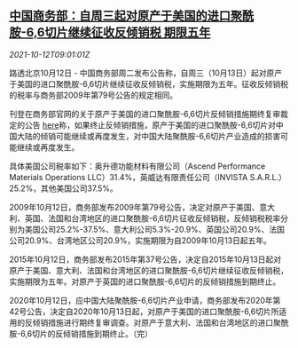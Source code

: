 <!--1634031063000-->
[中国商务部：自周三起对原产于美国的进口聚酰胺-6,6切片继续征收反倾销税 期限五年](https://cn.reuters.com/article/china-moc-us-pa-dump-tariffs-1012-idCNKBS2H20QB)
------

<div><i>2021-10-12T09:01:01Z</i></div><p>路透北京10月12日 - 中国商务部周二发布公告称，自周三（10月13日）起对原产于美国的进口聚酰胺-6,6切片继续征收反倾销税，实施期限为五年。征收反倾销税的税率与商务部2009年第79号公告的规定相同。</p><p>刊登在商务部官网的关于原产于美国的进口聚酰胺-6,6切片反倾销措施期终复审裁定的公告 <a href="http://trb.mofcom.gov.cn/article/cs/202110/20211003206518.shtml">here</a>称，如果终止反倾销措施，原产于美国的进口聚酰胺-6,6切片对中国大陆的倾销可能继续或再度发生，对中国大陆聚酰胺-6,6切片产业造成的损害可能继续或再度发生。</p><p>具体美国公司税率如下：奥升德功能材料有限公司（Ascend Performance Materials Operations LLC）31.4%，英威达有限责任公司（INVISTA S.A.R.L.）25.2%，其他美国公司37.5%。</p><p>2009年10月12日，商务部发布2009年第79号公告，决定对原产于美国、意大利、英国、法国和台湾地区的进口聚酰胺-6,6切片征收反倾销税，反倾销税税率分别为美国公司25.2%-37.5%、意大利公司5.3%-20.9%、英国公司20.9%、法国公司20.9%、台湾地区公司20.9%，实施期限为自2009年10月13日起五年。</p><p>2015年10月12日，商务部发布2015年第37号公告，决定自2015年10月13日起对原产于美国、意大利、法国和台湾地区的进口聚酰胺-6,6切片继续征收反倾销税，实施期限为五年。对原产于英国的进口聚酰胺-6,6切片的反倾销措施到期终止。</p><p>2020年10月12日，应中国大陆聚酰胺-6,6切片产业申请，商务部发布2020年第42号公告，决定自2020年10月13日起，对原产于美国的进口聚酰胺-6,6切片所适用的反倾销措施进行期终复审调查。对原产于意大利、法国和台湾地区的进口聚酰胺-6,6切片的反倾销措施到期终止。（完）</p>
